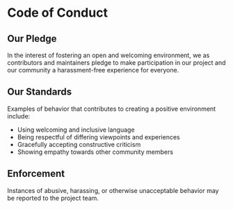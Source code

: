 # Code of Conduct

## Our Pledge

In the interest of fostering an open and welcoming environment, we as contributors and maintainers pledge to make participation in our project and our community a harassment-free experience for everyone.

## Our Standards

Examples of behavior that contributes to creating a positive environment include:

- Using welcoming and inclusive language
- Being respectful of differing viewpoints and experiences
- Gracefully accepting constructive criticism
- Showing empathy towards other community members

## Enforcement

Instances of abusive, harassing, or otherwise unacceptable behavior may be reported to the project team.
